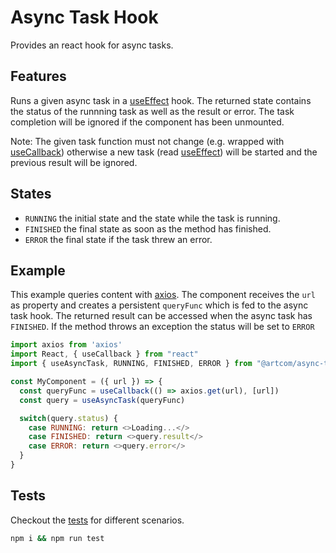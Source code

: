 # Async Task Hook

Provides an react hook for async tasks.

## Features

Runs a given async task in a [useEffect](https://reactjs.org/docs/hooks-reference.html#useeffect) hook. The returned state contains the status of the runnning task as well as the result or error. The task completion will be ignored if the component has been unmounted.

Note: The given task function must not change (e.g. wrapped with [useCallback](https://reactjs.org/docs/hooks-reference.html#usecallback)) otherwise a new task (read [useEffect](https://reactjs.org/docs/hooks-reference.html#useeffect)) will be started and the previous result will be ignored.

## States

* `RUNNING` the initial state and the state while the task is running.
* `FINISHED` the final state as soon as the method has finished.
* `ERROR` the final state if the task threw an error.

## Example

This example queries content with [axios](https://github.com/axios/axios). The component receives the `url` as property and creates a persistent `queryFunc` which is fed to the async task hook. The returned result can be accessed when the async task has `FINISHED`. If the method throws an exception the status will be set to `ERROR`

```javascript
import axios from 'axios'
import React, { useCallback } from "react"
import { useAsyncTask, RUNNING, FINISHED, ERROR } from "@artcom/async-task-hook"

const MyComponent = ({ url }) => {
  const queryFunc = useCallback(() => axios.get(url), [url])
  const query = useAsyncTask(queryFunc)

  switch(query.status) {
    case RUNNING: return <>Loading...</>
    case FINISHED: return <>query.result</>
    case ERROR: return <>query.error</>
  }
}
```

## Tests

Checkout the [tests](./test/useAsyncTask.test.js) for different scenarios.

```bash
npm i && npm run test
```